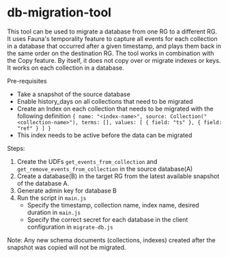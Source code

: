 # db-migration-tool

This tool can be used to migrate a database from one RG to a different RG.
It uses Fauna's temporality feature to capture all events for each collection in a database that occurred after a given timestamp, and plays them back in the same order on the destination RG.
The tool works in combination with the Copy feature. By itself, it does not copy over or migrate indexes or keys.
It works on each collection in a database.

Pre-requisites

- Take a snapshot of the source database
- Enable history_days on all collections that need to be migrated
- Create an Index on each collection that needs to be migrated with the following definition
  `{ name: "<index-name>", source: Collection("<collection-name>"), terms: [], values: [ { field: "ts" }, { field: "ref" } ] }`
- This index needs to be active before the data can be migrated

Steps:

1. Create the UDFs `get_events_from_collection` and `get_remove_events_from_collection` in the source database(A)
2. Create a database(B) in the target RG from the latest available snapshot of the database A.
3. Generate admin key for database B
4. Run the script in `main.js`
   - Specify the timestamp, collection name, index name, desired duration in `main.js`
   - Specify the correct secret for each database in the client configuration in `migrate-db.js`
     
Note: Any new schema documents (collections, indexes) created after the snapshot was copied will not be migrated.
